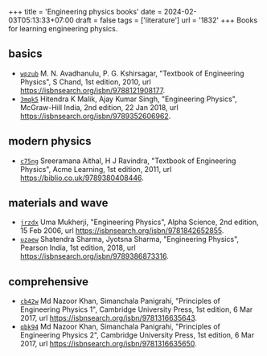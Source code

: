 +++
title = 'Engineering physics books'
date = 2024-02-03T05:13:33+07:00
draft = false
tags = ['literature']
url = '1832'
+++
Books for learning engineering physics.
<!--more-->


## basics
+ [`wpzub`](https://osf.io/wpzub) M. N. Avadhanulu, P. G. Kshirsagar, "Textbook of Engineering Physics", S Chand, 1st edition, 2010, url https://isbnsearch.org/isbn/9788121908177.
+ [`3mqk5`](https://osf.io/3mqk5) Hitendra K Malik, Ajay Kumar Singh, "Engineering Physics", McGraw-Hill India, 2nd edition, 22 Jan 2018, url https://isbnsearch.org/isbn/9789352606962. 


## modern physics
+ [`c75ng`](https://osf.io/c75ng) Sreeramana Aithal, H J Ravindra, "Textbook of Engineering Physics", Acme Learning, 1st edition, 2011, url https://biblio.co.uk/9789380408446.


## materials and wave
+ [`jrzdx`](https://osf.io/jrzdx) Uma Mukherji, "Engineering Physics", Alpha Science, 2nd edition, 15 Feb 2006, url https://isbnsearch.org/isbn/9781842652855.
+ [`uzaew`](https://osf.io/uzaew) Shatendra Sharma, Jyotsna Sharma, "Engineering Physics", Pearson India, 1st edition, 2018, url https://isbnsearch.org/isbn/9789386873316.


## comprehensive
+ [`cb42w`](https://osf.io/cb42w) Md Nazoor Khan, Simanchala Panigrahi, "Principles of Engineering Physics 1", Cambridge University Press, 1st edition, 6 Mar 2017, url https://isbnsearch.org/isbn/9781316635643.
+ [`qbk94`](https://osf.io/qbk94) Md Nazoor Khan, Simanchala Panigrahi, "Principles of Engineering Physics 2", Cambridge University Press, 1st edition, 6 Mar 2017, url https://isbnsearch.org/isbn/9781316635650.
